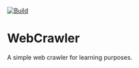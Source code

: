 [![Build](https://github.com/KhangWoei/WebCrawler/actions/workflows/main.yml/badge.svg)](https://github.com/KhangWoei/WebCrawler/actions/workflows/main.yml)

# WebCrawler

A simple web crawler for learning purposes.
